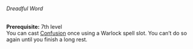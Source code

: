 ###### Dreadful Word

**Prerequisite:**
7th level
\
You can cast [Confusion](#Confusion_confusion) once using a Warlock spell slot.
You can’t do so again until you finish a long rest.
